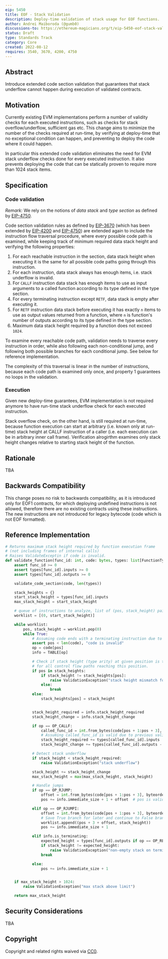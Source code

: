 ```yaml
---
eip: 5450
title: EOF - Stack Validation
description: Deploy-time validation of stack usage for EOF functions.
author: Andrei Maiboroda (@gumb0)
discussions-to: https://ethereum-magicians.org/t/eip-5450-eof-stack-validation/10410
status: Draft
type: Standards Track
category: Core
created: 2022-08-12
requires: 3540, 3670, 4200, 4750
---
```


## Abstract

Introduce extended code section validation that guarantees that stack underflow cannot happen during execution of validated contracts.

## Motivation

Currently existing EVM implementations perform a number of validity checks for each executed instructions, such as checks for stack overflow/underflow, sufficient gas etc. This change aims to minimize the number of the checks required at run-time, by verifying at deploy-time that no exceptional condition can happen, and preventing to deploy the code where it could happen.

In particular this extended code validation eliminates the need for EVM stack underflow checks done for every executed instruction. It also prevents deploying the code that can be statically proven to require more than 1024 stack items.

## Specification

### Code validation

*Remark:* We rely on the notions of *data stack* and *type section* as defined by [EIP-4750](./eip-4750.md).

Code section validation rules as defined by [EIP-3670](./eip-3670.md) (which has been extended by [EIP-4200](./eip-4200.md) and [EIP-4750](./eip-4750.md)) are extended again to include the instruction flow traversal procedure, where every possible code path is examined, while keeping track of minimum required data stack height and verifying the following properties:

1. For each reachable instruction in the section, data stack height when executing it is the same for all possible code paths going through this instruction.
2. For each instruction, data stack always has enough items, i.e. stack underflow is invalid.
3. For `CALLF` instruction data stack has enough items to use as input arguments to a called function according to its type defined in the type section.
4. For every terminating instruction except `RETF`, data stack is empty after executing it.
5. For `RETF` instruction data stack before executing it has exactly `n` items to use as output values returned from a function, where `n` is function's number of outputs according to its type defined in the type section.
6. Maximum data stack height required by a function does not exceed `1024`.

To examine every reachable code path, validation needs to traverse every instruction in order, while also following each non-conditional jump, and following both possible branches for each conditional jump. See below for reference implementation.

The complexity of this traversal is linear in the number of instructions, because each code path is examined only once, and property 1 guarantees no loops in the validation.

### Execution

Given new deploy-time guarantees, EVM implementation is not required anymore to have run-time stack underflow check for each executed instruction.

Stack overflow check, on the other hand, is still required at run-time, because function execution can start at arbitrary (i.e. known only at run-time) stack height at CALLF instruction of a caller (i.e. each execution can be in arbitrary inner call frame). Verification alrogirthm examines only stack height changes relative to starting stack height of the function.

## Rationale

TBA

## Backwards Compatibility

This change poses no risk to backwards compatibility, as it is introduced only for EOF1 contracts, for which deploying undefined instructions is not allowed, therefore there are no existing contracts using these instructions. The new instructions are not introduced for legacy bytecode (code which is not EOF formatted).

## Reference Implementation

```python
# Returns maximum stack height required by function execution frame
# (not including frames of internal calls)
# Raises ValidateExceptin if code is invalid.
def validate_function(func_id: int, code: bytes, types: list[FunctionType] = [FunctionType(0, 0)]) -> int:
    assert func_id >= 0
    assert types[func_id].inputs >= 0
    assert types[func_id].outputs >= 0

    validate_code_section(code, len(types))

    stack_heights = {}
    start_stack_height = types[func_id].inputs
    max_stack_height = start_stack_height

    # queue of instructions to analyze, list of (pos, stack_height) pairs
    worklist = [(0, start_stack_height)]

    while worklist:
        pos, stack_height = worklist.pop(0)
        while True:
            # Assuming code ends with a terminating instruction due to previous validation in validate_code_section()
            assert pos < len(code), "code is invalid" 
            op = code[pos]
            info = TABLE[op]

            # Check if stack height (type arity) at given position is the same
            # for all control flow paths reaching this position.
            if pos in stack_heights:
                if stack_height != stack_heights[pos]:
                    raise ValidationException("stack height mismatch for different paths")
                else:
                    break
            else:
                stack_heights[pos] = stack_height


            stack_height_required = info.stack_height_required
            stack_height_change = info.stack_height_change

            if op == OP_CALLF:
                called_func_id = int.from_bytes(code[pos + 1:pos + 3], byteorder="big", signed=False)
                # Assuming called_func_id is valid due to previous validation in validate_code_section()
                stack_height_required += types[called_func_id].inputs
                stack_height_change += types[called_func_id].outputs - types[called_func_id].inputs

            # Detect stack underflow
            if stack_height < stack_height_required:
                raise ValidationException("stack underflow")

            stack_height += stack_height_change
            max_stack_height = max(max_stack_height, stack_height)

            # Handle jumps
            if op == OP_RJUMP:
                offset = int.from_bytes(code[pos + 1:pos + 3], byteorder="big", signed=True)
                pos += info.immediate_size + 1 + offset  # pos is valid for validated code.

            elif op == OP_RJUMPI:
                offset = int.from_bytes(code[pos + 1:pos + 3], byteorder="big", signed=True)
                # Save True branch for later and continue to False branch.
                worklist.append((pos + 3 + offset, stack_height))
                pos += info.immediate_size + 1

            elif info.is_terminating:
                expected_height = types[func_id].outputs if op == OP_RETF else 0
                if stack_height != expected_height:
                    raise ValidationException("non-empty stack on terminating instruction")
                break

            else:
                pos += info.immediate_size + 1


    if max_stack_height > 1024:
        raise ValidationException("max stack above limit")

    return max_stack_height
```

## Security Considerations

TBA

## Copyright

Copyright and related rights waived via [CC0](../LICENSE.md).
